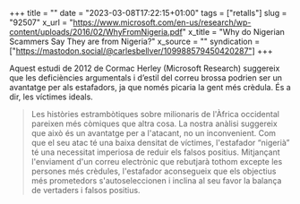 +++
title = ""
date = "2023-03-08T17:22:15+01:00"
tags = ["retalls"]
slug = "92507"
x_url = "https://www.microsoft.com/en-us/research/wp-content/uploads/2016/02/WhyFromNigeria.pdf"
x_title = "Why do Nigerian Scammers Say They are from Nigeria?"
x_source = ""
syndication = ["https://mastodon.social/@carlesbellver/109988579450420287"]
+++

Aquest estudi de 2012 de Cormac Herley (Microsoft Research) suggereix que les deficiències argumentals i d’estil del correu brossa podrien ser un avantatge per als estafadors, ja que només picaria la gent més crèdula. És a dir, les víctimes ideals.

> Les històries estrambòtiques sobre milionaris de l'Àfrica occidental pareixen més còmiques que altra cosa. La nostra anàlisi suggereix que això és un avantatge per a l'atacant, no un inconvenient. Com que el seu atac té una baixa densitat de víctimes, l'estafador “nigerià” té una necessitat imperiosa de reduir els falsos positius. Mitjançant l'enviament d'un correu electrònic que rebutjarà tothom excepte les persones més crèdules, l'estafador aconsegueix que els objectius més prometedors s'autoseleccionen i inclina al seu favor la balança de vertaders i falsos positius.
